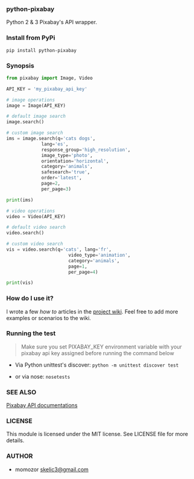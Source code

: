 ### python-pixabay
Python 2 & 3 Pixabay's API wrapper.

### Install from PyPi
`pip install python-pixabay`

### Synopsis

```python
from pixabay import Image, Video

API_KEY = 'my_pixabay_api_key'

# image operations
image = Image(API_KEY)

# default image search
image.search()

# custom image search
ims = image.search(q='cats dogs',
             lang='es',
             response_group='high_resolution',
             image_type='photo',
             orientation='horizontal',
             category='animals',
             safesearch='true',
             order='latest',
             page=2,
             per_page=3)

print(ims)

# video operations
video = Video(API_KEY)

# default video search
video.search()

# custom video search
vis = video.search(q='cats', lang='fr',
                       video_type='animation',
                       category='animals',
                       page=1,
                       per_page=4)

print(vis)
```

### How do I use it?

I wrote a few _how to_ articles in the [project wiki](https://github.com/momozor/python-pixabay/wiki). Feel free to add more examples or scenarios to the wiki.

### Running the test

> Make sure you set PIXABAY_KEY environment variable with your pixabay api key assigned before running the command below

* Via Python unittest's discover: `python -m unittest discover test`

* or via nose: `nosetests`

### SEE ALSO
[Pixabay API documentations](https://pixabay.com/api/docs)

### LICENSE

This module is licensed under the MIT license. See LICENSE file for more details.

### AUTHOR

* momozor <skelic3@gmail.com>
